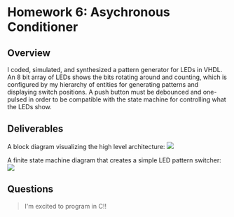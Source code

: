 # Homework 6: Asychronous Conditioner

## Overview
I coded, simulated, and synthesized a pattern generator for LEDs in VHDL. An 8 bit array of LEDs shows the bits rotating around and counting, which is configured by my hierarchy of entities for generating patterns and displaying switch positions. A push button must be debounced and one-pulsed in order to be compatible with the state machine for controlling what the LEDs show.

## Deliverables
A block diagram visualizing the high level architecture:
<img src="./assets/lab-4/block diagram.jpg">

A finite state machine diagram that creates a simple LED pattern switcher:
<img src="./assets/lab-4/state-diagram.jpg">

## Questions

> I'm excited to program in C!!
